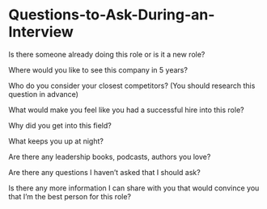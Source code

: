 # Questions-to-Ask-During-an-Interview



Is there someone already doing this role or is it a new role?

Where would you like to see this company in 5 years?

Who do you consider your closest competitors? (You should research this question in advance)

What would make you feel like you had a successful hire into this role?

Why did you get into this field?

What keeps you up at night?

Are there any leadership books, podcasts, authors you love?

Are there any questions I haven’t asked that I should ask?

Is there any more information I can share with you that would convince you that I’m the best person for this role?

